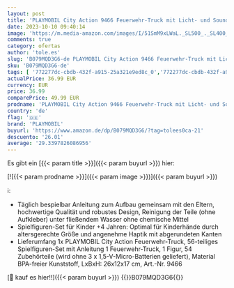 ```yaml
---
layout: post
title: 'PLAYMOBIL City Action 9466 Feuerwehr-Truck mit Licht- und Soundeffekten  +4 Jahren'
date: 2023-10-10 09:40:14
image: 'https://m.media-amazon.com/images/I/51SmM9xLWaL._SL500_._SL400_.jpg'
comments: true
category: ofertas
author: 'tole.es'
slug: 'B079MQD3G6-de PLAYMOBIL City Action 9466 Feuerwehr-Truck mit Licht- und...'
sku: 'B079MQD3G6-de'
tags: [ '772277dc-cbdb-432f-a915-25a321e9ed8c_0','772277dc-cbdb-432f-a915-25a321e9ed8c_3901','772277dc-cbdb-432f-a915-25a321e9ed8c_9901','Arborist Merchandising Root','Fahrzeug Spielsets für Kinder','Kunden-Favoriten: Spielzeug','Lebensmittel & Getränke','Motorfahrzeugspielsets für Kinder','Self Service','Special Features Stores','Spielfahrzeuge','Spielzeug','Xmas23 Most wanted Toys','playmobil','🇩🇪', ]
actualPrice: 36.99 EUR
currency: EUR
price: 36.99
comparePrice: 49.99 EUR
prodname: 'PLAYMOBIL City Action 9466 Feuerwehr-Truck mit Licht- und Soundeffekten  +4 Jahren'
country: 'de'
flag: '🇩🇪'
brand: 'PLAYMOBIL'
buyurl: 'https://www.amazon.de/dp/B079MQD3G6/?tag=tolees0ca-21'
descuento: '26.01'
average: '29.3397826086956'
---
```


Es gibt ein [{{< param title >}}]({{< param buyurl >}}) hier:

[![{{< param prodname >}}]({{< param image >}})]({{< param buyurl >}})

ℹ️:

- Täglich bespielbar Anleitung zum Aufbau gemeinsam mit den Eltern, hochwertige Qualität und robustes Design, Reinigung der Teile (ohne Aufkleber) unter fließendem Wasser ohne chemische Mittel
- Spielfiguren-Set für Kinder +4 Jahren: Optimal für Kinderhände durch altersgerechte Größe und angenehme Haptik mit abgerundeten Kanten
- Lieferumfang 1x PLAYMOBIL City Action Feuerwehr-Truck, 56-teiliges Spielfiguren-Set mit Anleitung 1 Feuerwehr-Truck, 1 Figur, 54 Zubehörteile (wird ohne 3 x 1,5-V-Micro-Batterien geliefert), Material BPA-freier Kunststoff, LxBxH: 26x12x17 cm, Art.-Nr. 9466

[🛒 kauf es hier!!]({{< param buyurl >}})
{{<world>}}B079MQD3G6{{</world>}}
